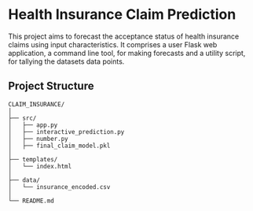 # Health Insurance Claim Prediction

This project aims to forecast the acceptance status of health insurance claims using input characteristics. It comprises a user Flask web application, a command line tool, for making forecasts and a utility script, for tallying the datasets data points.

## Project Structure

```plaintext
CLAIM_INSURANCE/
│
├── src/
│   ├── app.py
│   ├── interactive_prediction.py
│   ├── number.py
│   ├── final_claim_model.pkl
│
├── templates/
│   └── index.html
│
├── data/
│   └── insurance_encoded.csv
│
└── README.md
